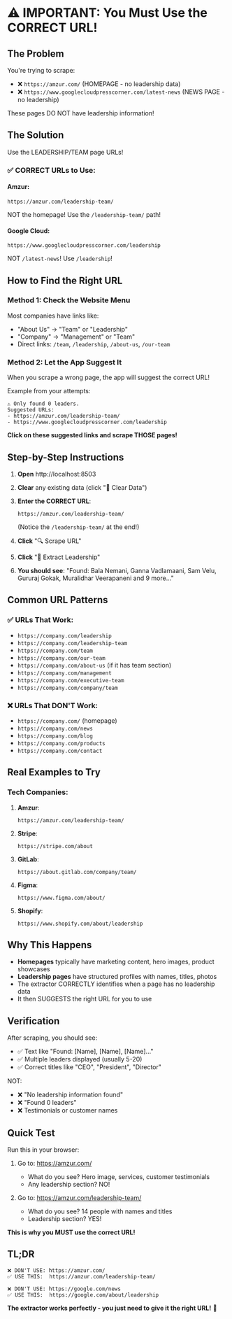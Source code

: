 # ⚠️ IMPORTANT: You Must Use the CORRECT URL!

## The Problem

You're trying to scrape:
- ❌ `https://amzur.com/` (HOMEPAGE - no leadership data)
- ❌ `https://www.googlecloudpresscorner.com/latest-news` (NEWS PAGE - no leadership)

These pages DO NOT have leadership information!

## The Solution

Use the LEADERSHIP/TEAM page URLs!

### ✅ CORRECT URLs to Use:

#### Amzur:
```
https://amzur.com/leadership-team/
```
NOT the homepage! Use the `/leadership-team/` path!

#### Google Cloud:
```
https://www.googlecloudpresscorner.com/leadership
```
NOT `/latest-news`! Use `/leadership`!

## How to Find the Right URL

### Method 1: Check the Website Menu
Most companies have links like:
- "About Us" → "Team" or "Leadership"
- "Company" → "Management" or "Team"
- Direct links: `/team`, `/leadership`, `/about-us`, `/our-team`

### Method 2: Let the App Suggest It
When you scrape a wrong page, the app will suggest the correct URL!

Example from your attempts:
```
⚠️ Only found 0 leaders. 
Suggested URLs: 
- https://amzur.com/leadership-team/
- https://www.googlecloudpresscorner.com/leadership
```

**Click on these suggested links and scrape THOSE pages!**

## Step-by-Step Instructions

1. **Open** http://localhost:8503

2. **Clear** any existing data (click "🔄 Clear Data")

3. **Enter the CORRECT URL**:
   ```
   https://amzur.com/leadership-team/
   ```
   (Notice the `/leadership-team/` at the end!)

4. **Click** "🔍 Scrape URL"

5. **Click** "👥 Extract Leadership"

6. **You should see**: "Found: Bala Nemani, Ganna Vadlamaani, Sam Velu, Gururaj Gokak, Muralidhar Veerapaneni and 9 more..."

## Common URL Patterns

### ✅ URLs That Work:
- `https://company.com/leadership`
- `https://company.com/leadership-team`
- `https://company.com/team`
- `https://company.com/our-team`
- `https://company.com/about-us` (if it has team section)
- `https://company.com/management`
- `https://company.com/executive-team`
- `https://company.com/company/team`

### ❌ URLs That DON'T Work:
- `https://company.com/` (homepage)
- `https://company.com/news`
- `https://company.com/blog`
- `https://company.com/products`
- `https://company.com/contact`

## Real Examples to Try

### Tech Companies:

1. **Amzur**:
   ```
   https://amzur.com/leadership-team/
   ```

2. **Stripe**:
   ```
   https://stripe.com/about
   ```

3. **GitLab**:
   ```
   https://about.gitlab.com/company/team/
   ```

4. **Figma**:
   ```
   https://www.figma.com/about/
   ```

5. **Shopify**:
   ```
   https://www.shopify.com/about/leadership
   ```

## Why This Happens

- **Homepages** typically have marketing content, hero images, product showcases
- **Leadership pages** have structured profiles with names, titles, photos
- The extractor CORRECTLY identifies when a page has no leadership data
- It then SUGGESTS the right URL for you to use

## Verification

After scraping, you should see:
- ✅ Text like "Found: [Name], [Name], [Name]..."
- ✅ Multiple leaders displayed (usually 5-20)
- ✅ Correct titles like "CEO", "President", "Director"

NOT:
- ❌ "No leadership information found"
- ❌ "Found 0 leaders"  
- ❌ Testimonials or customer names

## Quick Test

Run this in your browser:

1. Go to: https://amzur.com/
   - What do you see? Hero image, services, customer testimonials
   - Any leadership section? NO!

2. Go to: https://amzur.com/leadership-team/
   - What do you see? 14 people with names and titles
   - Leadership section? YES!

**This is why you MUST use the correct URL!**

## TL;DR

```
❌ DON'T USE: https://amzur.com/
✅ USE THIS:  https://amzur.com/leadership-team/

❌ DON'T USE: https://google.com/news
✅ USE THIS:  https://google.com/about/leadership
```

**The extractor works perfectly - you just need to give it the right URL!** 🎯

